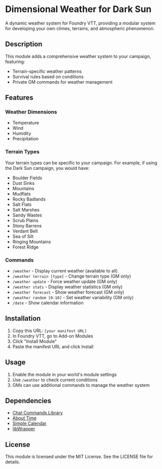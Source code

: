 # Dimensional Weather for Dark Sun

A dynamic weather system for Foundry VTT, providing a modular system for developing your own climes, terrains, and atmospheric phenomenon.

## Description

This module adds a comprehensive weather system to your campaign, featuring:
- Terrain-specific weather patterns
- Survival rules based on conditions
- Private GM commands for weather management

## Features

### Weather Dimensions
- Temperature
- Wind
- Humidity
- Precipitation

### Terrain Types
Your terrain types can be specific to your campaign. For example, if using the Dark Sun campaign, you would have:
- Boulder Fields
- Dust Sinks
- Mountains
- Mudflats
- Rocky Badlands
- Salt Flats
- Salt Marshes
- Sandy Wastes
- Scrub Plains
- Stony Barrens
- Verdant Belt
- Sea of Silt
- Ringing Mountains
- Forest Ridge

### Commands
- `/weather` - Display current weather (available to all)
- `/weather terrain [type]` - Change terrain type (GM only)
- `/weather update` - Force weather update (GM only)
- `/weather stats` - Display weather statistics (GM only)
- `/weather forecast` - Show weather forecast (GM only)
- `/weather random [0-10]` - Set weather variability (GM only)
- `/date` - Show calendar information

## Installation

1. Copy this URL: `[your manifest URL]`
2. In Foundry VTT, go to Add-on Modules
3. Click "Install Module"
4. Paste the manifest URL and click Install

## Usage

1. Enable the module in your world's module settings
2. Use `/weather` to check current conditions
3. GMs can use additional commands to manage the weather system

## Dependencies
- [Chat Commands Library](https://gitlab.com/woodentavern/foundryvtt-chat-command-lib)
- [About Time](https://github.com/LeafWulf/about-time)
- [Simple Calendar](https://github.com/vigoren/foundryvtt-simple-calendar)
- [libWrapper](https://github.com/ruipin/fvtt-lib-wrapper)


## License

This module is licensed under the MIT License. See the LICENSE file for details.
